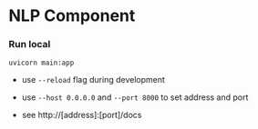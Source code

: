 # NLP Component

### Run local
`uvicorn main:app`
- use `--reload` flag during development
- use `--host 0.0.0.0` and `--port 8000` to set address and port

- see http://[address]:[port]/docs